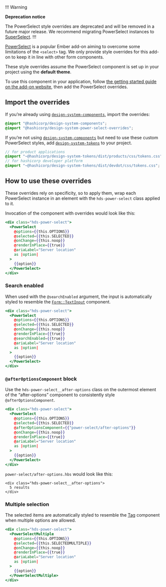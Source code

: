!!! Warning

**Deprecation notice**

The PowerSelect style overrides are deprecated and will be removed in a future major release. We recommend migrating PowerSelect instances to [SuperSelect](/components/form/super-select).
!!!

[PowerSelect](https://ember-power-select.com) is a popular Ember add-on aiming to overcome some limitations of the `<select>` tag. We only provide style overrides for this add-on to keep it in line with other form components.

These style overrides assume the PowerSelect component is set up in your project using the **default theme**.

To use this component in your application, follow [the getting started guide on the add-on website](https://ember-power-select.com), then add the PowerSelect overrides.

## Import the overrides

If you’re already using [`design-system-components`](https://github.com/hashicorp/design-system/blob/main/packages/components/README.md), import the overrides:

```scss
@import "@hashicorp/design-system-components";
@import "@hashicorp/design-system-power-select-overrides";
```

If you’re not using [`design-system-components`](https://github.com/hashicorp/design-system/blob/main/packages/components/README.md) but need to use these custom PowerSelect styles, add [`design-system-tokens`](https://github.com/hashicorp/design-system/blob/main/packages/tokens/README.md) to your project.

```scss
// for product applications
@import "~@hashicorp/design-system-tokens/dist/products/css/tokens.css";
// for hashicorp developer platform
@import "~@hashicorp/design-system-tokens/dist/devdot/css/tokens.css";
```

## How to use these overrides

These overrides rely on specificity, so to apply them, wrap each PowerSelect instance in an element with the `hds-power-select` class applied to it.

Invocation of the component with overrides would look like this:

```handlebars
<div class="hds-power-select">
  <PowerSelect
    @options={{this.OPTIONS}}
    @selected={{this.SELECTED}}
    @onChange={{this.noop}}
    @renderInPlace={{true}}
    @ariaLabel="Server location"
    as |option|
  >
    {{option}}
  </PowerSelect>
</div>
```

### Search enabled

When used with the `@searchEnabled` argument, the input is automatically styled to resemble the [`Form::TextInput`](/components/form/text-input) component.

```handlebars
<div class="hds-power-select">
  <PowerSelect
    @options={{this.OPTIONS}}
    @selected={{this.SELECTED}}
    @onChange={{this.noop}}
    @renderInPlace={{true}}
    @searchEnabled={{true}}
    @ariaLabel="Server location"
    as |option|
  >
    {{option}}
  </PowerSelect>
</div>
```

### `@afterOptionsComponent` block

Use the `hds-power-select__after-options` class on the outermost element of the “after-options” component to consistently style `@afterOptionsComponent`.

```handlebars
<div class="hds-power-select">
  <PowerSelect
    @options={{this.OPTIONS}}
    @selected={{this.SELECTED}}
    @afterOptionsComponent={{"power-select/after-options"}}
    @onChange={{this.noop}}
    @renderInPlace={{true}}
    @ariaLabel="Server location"
    as |option|
  >
    {{option}}
  </PowerSelect>
</div>
```

`power-select/after-options.hbs` would look like this:

```handlebars{data-execute=false}
<div class="hds-power-select__after-options">
  5 results
</div>
```

### Multiple selection

The selected items are automatically styled to resemble the [Tag](/components/tag) component when multiple options are allowed.

```handlebars
<div class="hds-power-select">
  <PowerSelectMultiple
    @options={{this.OPTIONS}}
    @selected={{this.SELECTEDMULTIPLE}}
    @onChange={{this.noop}}
    @renderInPlace={{true}}
    @ariaLabel="Server location"
    as |option|
  >
    {{option}}
  </PowerSelectMultiple>
</div>
```
